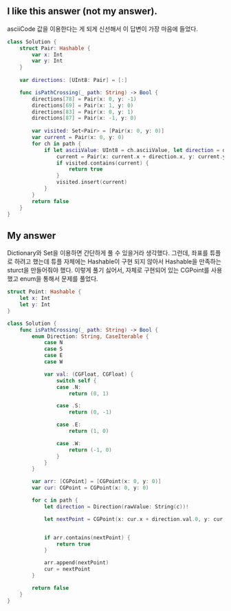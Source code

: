 ## I like this answer (not my answer).

asciiCode 값을 이용한다는 게 되게 신선해서 이 답변이 가장 마음에 들었다.

```swift
class Solution {
    struct Pair: Hashable {
        var x: Int
        var y: Int
    }
    
    var directions: [UInt8: Pair] = [:]

    func isPathCrossing(_ path: String) -> Bool {
        directions[78] = Pair(x: 0, y: -1)
        directions[69] = Pair(x: 1, y: 0)
        directions[83] = Pair(x: 0, y: 1)
        directions[87] = Pair(x: -1, y: 0)
        
        var visited: Set<Pair> = [Pair(x: 0, y: 0)]
        var current = Pair(x: 0, y: 0)
        for ch in path {
            if let asciiValue: UInt8 = ch.asciiValue, let direction = directions[asciiValue] {
                current = Pair(x: current.x + direction.x, y: current.y + direction.y)
                if visited.contains(current) {
                    return true
                }
                visited.insert(current)
            }
        }
        return false
    }
}
```













## My answer

Dictionary와 Set을 이용하면 간단하게 풀 수 있을거라 생각했다. 그런데, 좌표를 튜플로 하려고 했는데 튜플 자체에는 Hashable이 구현 되지 않아서 Hashable을 만족하는 sturct을 만들어줘야 했다.  이렇게 풀기 싫어서, 자체로 구현되어 있는 CGPoint를 사용했고 enum을 통해서 문제를 풀었다.

```swift
struct Point: Hashable {
	let x: Int
	let y: Int
}
```

```swift
class Solution {
    func isPathCrossing(_ path: String) -> Bool {
        enum Direction: String, CaseIterable {
            case N
            case S
            case E
            case W

            var val: (CGFloat, CGFloat) {
                switch self {
                case .N:
                    return (0, 1)

                case .S:
                    return (0, -1)

                case .E:
                    return (1, 0)

                case .W:
                    return (-1, 0)
                }
            }
        }

        var arr: [CGPoint] = [CGPoint(x: 0, y: 0)]
        var cur: CGPoint = CGPoint(x: 0, y: 0)

        for c in path {
            let direction = Direction(rawValue: String(c))!

            let nextPoint = CGPoint(x: cur.x + direction.val.0, y: cur.y + direction.val.1)


            if arr.contains(nextPoint) {
                return true
            }

            arr.append(nextPoint)
            cur = nextPoint
        }

        return false
    }
}
```

## 